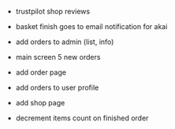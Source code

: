 - trustpilot shop reviews

- basket finish goes to email notification for akai
- add orders to admin (list, info)

- main screen 5 new orders
- add order page
- add orders to user profile
- add shop page
- decrement items count on finished order